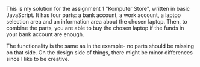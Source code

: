This is my solution for the assignment 1 "Komputer Store", written in basic JavaScript. It has four parts: a bank account, a work account, a laptop selection area and an information area about the chosen laptop. Then, to combine the parts, you are able to buy the chosen laptop if the funds in your bank account are enough.

The functionality is the same as in the example- no parts should be missing on that side. On the design side of things, there might be minor differences since I like to be creative.
